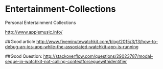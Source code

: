 # Entertainment-Collections
Personal Entertainment Collections

http://www.applemusic.info/

##Good article
http://www.fiveminutewatchkit.com/blog/2015/3/13/how-to-debug-an-ios-app-while-the-associated-watchkit-app-is-running


##Good Question:
http://stackoverflow.com/questions/29023787/modal-segue-in-watchkit-not-calling-contextforseguewithidentifier
